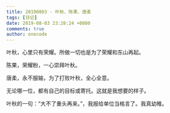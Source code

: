 ```yaml
---
title: 20190803 - 叶秋、陈果、唐柔
tags: [日记]
date: 2019-08-03 23:28:24 +0800
comments: true
author: onecode
---
```

叶秋，心里只有荣耀。所做一切也是为了荣耀和东山再起。

陈果，荣耀粉，一心崇拜叶秋。

唐柔，永不服输，为了打败叶秋，全心全意。

无论哪一位，都有自己的目标或寄托。这就是我想要的样子。

叶秋的一句：“大不了重头再来。”，我报给单位当格言了。我真幼稚。